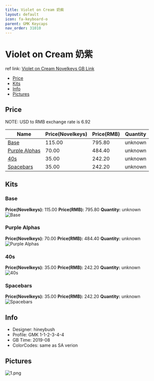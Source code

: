 ```yaml
---
title: Violet on Cream 奶紫
layout: default
icon: fa-keyboard-o
parent: GMK Keycaps
nav_order: 31010
---
```


# Violet on Cream 奶紫

ref link: [Violet on Cream Novelkeys GB Link](https://geekhack.org/index.php?topic=101820.0)

* [Price](#price)
* [Kits](#kits)
* [Info](#info)
* [Pictures](#pictures)


## Price  
NOTE: USD to RMB exchange rate is 6.92

| Name          | Price(Novelkeys)    |  Price(RMB) | Quantity |
| ------------- | ------------ |  ---------- | -------- |
|[Base](#base)|115.00|795.80|unknown|
|[Purple Alphas](#purple-alphas)|70.00|484.40|unknown|
|[40s](#40s)|35.00|242.20|unknown|
|[Spacebars](#spacebars)|35.00|242.20|unknown|


## Kits
### Base
**Price(Novelkeys):** 115.00    **Price(RMB):** 795.80    **Quantity:** unknown  
<img src="{{ 'assets/images/gmk-keycaps/violetoncream/kits_pics/base.png' | relative_url }}" alt="Base" class="image featured">

### Purple Alphas
**Price(Novelkeys):** 70.00    **Price(RMB):** 484.40    **Quantity:** unknown  
<img src="{{ 'assets/images/gmk-keycaps/violetoncream/kits_pics/purple-alphas.png' | relative_url }}" alt="Purple Alphas" class="image featured">

### 40s
**Price(Novelkeys):** 35.00    **Price(RMB):** 242.20    **Quantity:** unknown  
<img src="{{ 'assets/images/gmk-keycaps/violetoncream/kits_pics/40s.png' | relative_url }}" alt="40s" class="image featured">

### Spacebars
**Price(Novelkeys):** 35.00    **Price(RMB):** 242.20    **Quantity:** unknown  
<img src="{{ 'assets/images/gmk-keycaps/violetoncream/kits_pics/spacebars.png' | relative_url }}" alt="Spacebars" class="image featured">


## Info
* Designer: hineybush
* Profile: GMK 1-1-2-3-4-4
* GB Time: 2019-08
* ColorCodes: same as SA verion 


## Pictures
<img src="{{ 'assets/images/gmk-keycaps/violetoncream/rendering_pics/1.png' | relative_url }}" alt="1.png" class="image featured">

